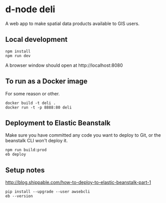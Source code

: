 
d-node deli
============

A web app to make spatial data products available to GIS users.

Local development
-----------------

    npm install
    npm run dev

A browser window should open at http://localhost:8080

To run as a Docker image
------------------------

For some reason or other.

    docker build -t deli . 
    docker run -t -p 8888:80 deli

Deployment to Elastic Beanstalk
-------------------------------

Make sure you have committed any code you want to deploy to Git, or the beanstalk CLI won't deploy it.

    npm run build:prod
    eb deploy
    
Setup notes
-----------
http://blog.shippable.com/how-to-deploy-to-elastic-beanstalk-part-1

    pip install --upgrade --user awsebcli
    eb --version 
